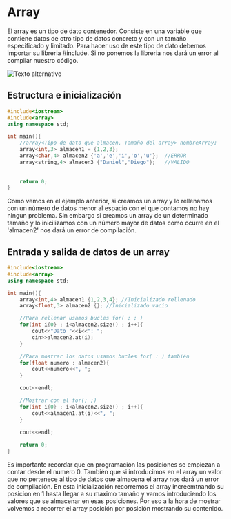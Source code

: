 # Array
El array es un tipo de dato contenedor. Consiste en una variable que contiene datos de otro tipo de datos concreto y con un tamaño especificado y limitado.
Para hacer uso de este tipo de dato debemos importar su libreria #include<array>. Si no ponemos la libreria nos dará un error al compilar nuestro código.

![Texto alternativo](https://i0.wp.com/somoshackersdelaprogramacion.es/wp-content/uploads/2022/05/arrays01.jpg?resize=500%2C189&ssl=1)

## Estructura e inicialización
```c++
#include<iostream>
#include<array>
using namespace std;

int main(){
    //array<Tipo de dato que almacen, Tamaño del array> nombreArray;
    array<int,3> almacen1 = {1,2,3};
    array<char,4> almacen2 {'a','e','i','o','u'};  //ERROR
    array<string,4> almacen3 {"Daniel","Diego"};   //VALIDO
    
        
    return 0;
}
```
Como vemos en el ejemplo anterior, si creamos un array y lo rellenamos con un número de datos menor al espacio con el que contamos no hay ningun problema.
Sin embargo si creamos un array de un determinado tamaño y lo inicilizamos con un número mayor de datos como ocurre en el 'almacen2' nos dará un error de compilación.
## Entrada y salida de datos de un array
```c++
#include<iostream>
#include<array>
using namespace std;

int main(){
    array<int,4> almacen1 {1,2,3,4}; //Inicializado rellenado
    array<float,3> almacen2 {}; //Inicializado vacio

    //Para rellenar usamos bucles for( ; ; )
    for(int i{0} ; i<almacen2.size() ; i++){
        cout<<"Dato "<<i<<": ";
        cin>>almacen2.at(i);
    }

    //Para mostrar los datos usamos bucles for( : ) también
    for(float numero : almacen2){
        cout<<numero<<", ";
    }

    cout<<endl;

    //Mostrar con el for(; ;)
    for(int i{0} ; i<almacen2.size() ; i++){
        cout<<almacen1.at(i)<<", ";
    }
    
    cout<<endl;

    return 0;
}
```
Es importante recordar que en programación las posiciones se empiezan a contar desde el numero 0. También que si introducimos en el array un valor que no pertenece 
al tipo de datos que almacena el array nos dará un error de compilación. En esta inicialización recorremos el array increemtnando su posicion en 1 hasta llegar a su 
maximo tamaño y vamos introduciendo los valores que se almacenar en esas posiciones. Por eso a la hora de mostrar volvemos a recorrer el array posición por posición 
mostrando su contenido.
